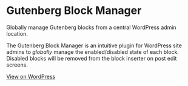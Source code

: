 # Gutenberg Block Manager

Globally manage Gutenberg blocks from a central WordPress admin location.

The Gutenberg Block Manager is an intuitive plugin for WordPress site admins to _globally_ manage the enabled/disabled state of each block. Disabled blocks will be removed from the block inserter on post edit screens.

[View on WordPress](https://wordpress.org/plugins/block-manager/)

